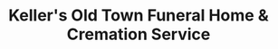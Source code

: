 ---
title: "Keller's Old Town Funeral Home & Cremation Service"
url: /keller/kellers-old-town-funeral-home-und-cremation-service/
shop: Bestattungen
---
